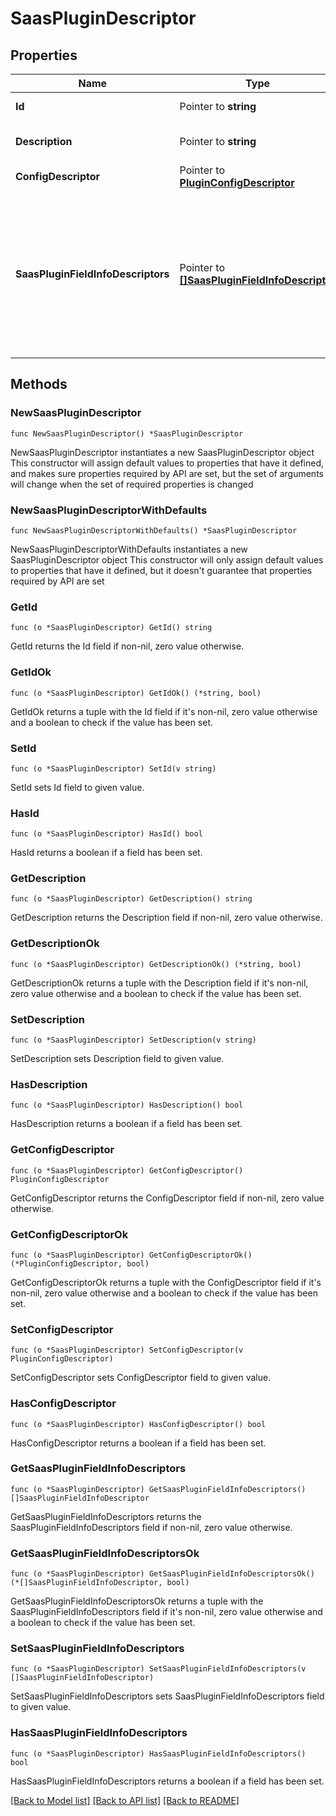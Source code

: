 # SaasPluginDescriptor

## Properties

Name | Type | Description | Notes
------------ | ------------- | ------------- | -------------
**Id** | Pointer to **string** | The SaaS plugin type. | [optional] 
**Description** | Pointer to **string** | The SaaS plugin description. | [optional] 
**ConfigDescriptor** | Pointer to [**PluginConfigDescriptor**](PluginConfigDescriptor.md) |  | [optional] 
**SaasPluginFieldInfoDescriptors** | Pointer to [**[]SaasPluginFieldInfoDescriptor**](SaasPluginFieldInfoDescriptor.md) | The SaaS plugin attribute list for mapping from the local data store into Fields specified by the service provide. | [optional] 

## Methods

### NewSaasPluginDescriptor

`func NewSaasPluginDescriptor() *SaasPluginDescriptor`

NewSaasPluginDescriptor instantiates a new SaasPluginDescriptor object
This constructor will assign default values to properties that have it defined,
and makes sure properties required by API are set, but the set of arguments
will change when the set of required properties is changed

### NewSaasPluginDescriptorWithDefaults

`func NewSaasPluginDescriptorWithDefaults() *SaasPluginDescriptor`

NewSaasPluginDescriptorWithDefaults instantiates a new SaasPluginDescriptor object
This constructor will only assign default values to properties that have it defined,
but it doesn't guarantee that properties required by API are set

### GetId

`func (o *SaasPluginDescriptor) GetId() string`

GetId returns the Id field if non-nil, zero value otherwise.

### GetIdOk

`func (o *SaasPluginDescriptor) GetIdOk() (*string, bool)`

GetIdOk returns a tuple with the Id field if it's non-nil, zero value otherwise
and a boolean to check if the value has been set.

### SetId

`func (o *SaasPluginDescriptor) SetId(v string)`

SetId sets Id field to given value.

### HasId

`func (o *SaasPluginDescriptor) HasId() bool`

HasId returns a boolean if a field has been set.

### GetDescription

`func (o *SaasPluginDescriptor) GetDescription() string`

GetDescription returns the Description field if non-nil, zero value otherwise.

### GetDescriptionOk

`func (o *SaasPluginDescriptor) GetDescriptionOk() (*string, bool)`

GetDescriptionOk returns a tuple with the Description field if it's non-nil, zero value otherwise
and a boolean to check if the value has been set.

### SetDescription

`func (o *SaasPluginDescriptor) SetDescription(v string)`

SetDescription sets Description field to given value.

### HasDescription

`func (o *SaasPluginDescriptor) HasDescription() bool`

HasDescription returns a boolean if a field has been set.

### GetConfigDescriptor

`func (o *SaasPluginDescriptor) GetConfigDescriptor() PluginConfigDescriptor`

GetConfigDescriptor returns the ConfigDescriptor field if non-nil, zero value otherwise.

### GetConfigDescriptorOk

`func (o *SaasPluginDescriptor) GetConfigDescriptorOk() (*PluginConfigDescriptor, bool)`

GetConfigDescriptorOk returns a tuple with the ConfigDescriptor field if it's non-nil, zero value otherwise
and a boolean to check if the value has been set.

### SetConfigDescriptor

`func (o *SaasPluginDescriptor) SetConfigDescriptor(v PluginConfigDescriptor)`

SetConfigDescriptor sets ConfigDescriptor field to given value.

### HasConfigDescriptor

`func (o *SaasPluginDescriptor) HasConfigDescriptor() bool`

HasConfigDescriptor returns a boolean if a field has been set.

### GetSaasPluginFieldInfoDescriptors

`func (o *SaasPluginDescriptor) GetSaasPluginFieldInfoDescriptors() []SaasPluginFieldInfoDescriptor`

GetSaasPluginFieldInfoDescriptors returns the SaasPluginFieldInfoDescriptors field if non-nil, zero value otherwise.

### GetSaasPluginFieldInfoDescriptorsOk

`func (o *SaasPluginDescriptor) GetSaasPluginFieldInfoDescriptorsOk() (*[]SaasPluginFieldInfoDescriptor, bool)`

GetSaasPluginFieldInfoDescriptorsOk returns a tuple with the SaasPluginFieldInfoDescriptors field if it's non-nil, zero value otherwise
and a boolean to check if the value has been set.

### SetSaasPluginFieldInfoDescriptors

`func (o *SaasPluginDescriptor) SetSaasPluginFieldInfoDescriptors(v []SaasPluginFieldInfoDescriptor)`

SetSaasPluginFieldInfoDescriptors sets SaasPluginFieldInfoDescriptors field to given value.

### HasSaasPluginFieldInfoDescriptors

`func (o *SaasPluginDescriptor) HasSaasPluginFieldInfoDescriptors() bool`

HasSaasPluginFieldInfoDescriptors returns a boolean if a field has been set.


[[Back to Model list]](../README.md#documentation-for-models) [[Back to API list]](../README.md#documentation-for-api-endpoints) [[Back to README]](../README.md)


